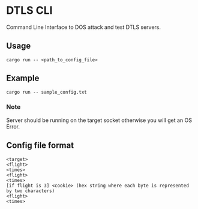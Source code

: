 # DTLS CLI

Command Line Interface to DOS attack and test DTLS servers.

## Usage

`cargo run -- <path_to_config_file>`

## Example

`cargo run -- sample_config.txt`

### Note

Server should be running on the target socket otherwise you will get an OS Error.

## Config file format

```
<target>
<flight>
<times>
<flight>
<times>
[if flight is 3] <cookie> (hex string where each byte is represented by two characters)
<flight>
<times>
```
